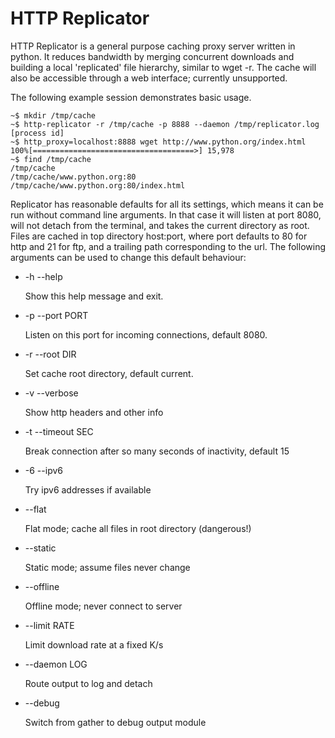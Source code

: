 HTTP Replicator
===============

HTTP Replicator is a general purpose caching proxy server written in python. It
reduces bandwidth by merging concurrent downloads and building a local
'replicated' file hierarchy, similar to wget -r. The cache will also be
accessible through a web interface; currently unsupported.

The following example session demonstrates basic usage.

    ~$ mkdir /tmp/cache
    ~$ http-replicator -r /tmp/cache -p 8888 --daemon /tmp/replicator.log
    [process id]
    ~$ http_proxy=localhost:8888 wget http://www.python.org/index.html
    100%[====================================>] 15,978
    ~$ find /tmp/cache
    /tmp/cache
    /tmp/cache/www.python.org:80
    /tmp/cache/www.python.org:80/index.html

Replicator has reasonable defaults for all its settings, which means it can be
run without command line arguments. In that case it will listen at port 8080,
will not detach from the terminal, and takes the current directory as root.
Files are cached in top directory host:port, where port defaults to 80 for http
and 21 for ftp, and a trailing path corresponding to the url. The following
arguments can be used to change this default behaviour:

  * -h --help

    Show this help message and exit.
 
  * -p --port PORT

    Listen on this port for incoming connections, default 8080.
 
  * -r --root DIR

    Set cache root directory, default current.
 
  * -v --verbose

    Show http headers and other info
 
  * -t --timeout SEC

    Break connection after so many seconds of inactivity, default 15
 
  * -6 --ipv6

    Try ipv6 addresses if available
 
  * --flat

    Flat mode; cache all files in root directory (dangerous!)
 
  * --static

    Static mode; assume files never change
 
  * --offline

    Offline mode; never connect to server
 
  * --limit RATE

    Limit download rate at a fixed K/s
 
  * --daemon LOG

    Route output to log and detach
 
  * --debug

    Switch from gather to debug output module
